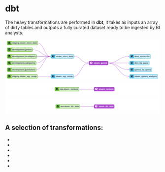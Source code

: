 # dbt

The heavy transformations are performed in **dbt**, it takes as inputs an array of dirty tables and outputs a fully curated dataset ready to be ingested by BI analysts.

![](https://github.com/VicenteYago/steam-data-engineering/blob/main/img/lineage_dbt_1.png)
![](https://github.com/VicenteYago/steam-data-engineering/blob/main/img/lineage_dbt_2.png)
![](https://github.com/VicenteYago/steam-data-engineering/blob/main/img/lineage_dbt_3.png)

A selection of transformations: 
-
-
-
-
-
-
-



